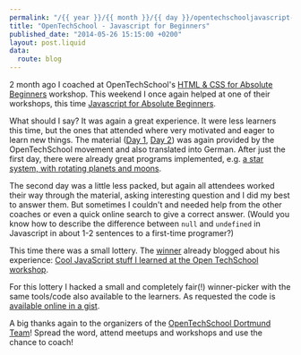```yaml
---
permalink: "/{{ year }}/{{ month }}/{{ day }}/opentechschooljavascript-for-beginners"
title: "OpenTechSchool - Javascript for Beginners"
published_date: "2014-05-26 15:15:00 +0200"
layout: post.liquid
data:
  route: blog
---
```

2 month ago I coached at OpenTechSchool's [HTML & CSS for Absolute Beginners][htmlfab] workshop.
This weekend I once again helped at one of their workshops, this time [Javascript for Absolute Beginners][jsfab].

What should I say? It was again a great experience. It were less learners this time,
but the ones that attended where very motivated and eager to learn new things.
The material ([Day 1][day1], [Day 2][day2]) was again provided by the OpenTechSchool movement and also translated into German.
After just the first day, there were already great programs implemented, e.g. [a star system, with rotating planets and moons][planets].

The second day was a little less packed, but again all attendees worked their way through the material,
 asking interesting question and I did my best to answer them.
But sometimes I couldn't and needed help from the other coaches or even a quick online search to give a correct answer.
(Would you know how to describe the difference between `null` and `undefined` in Javascript in about 1-2 sentences to a first-time programer?)

This time there was a small lottery. The [winner][bookwin] already blogged about his experience:
[Cool JavaScript stuff I learned at the Open TechSchool workshop][dimsav].

For this lottery I hacked a small and completely fair(!) winner-picker with the same tools/code also available to the learners.
As requested the code is [available online in a gist][winner-picker].

A big thanks again to the organizers of the [OpenTechSchool Dortmund Team][otsdo]!
Spread the word, attend meetups and workshops and use the chance to coach!


[jsfab]: http://www.meetup.com/opentechschool-dortmund/events/174124162/
[htmlfab]: /2014/04/01/opentechschool-learn-new-things/
[dimsav]: http://dimsav.com/blog/11/cool-javascript-stuff-i-learned-at-the-open-techschool-workshop
[day1]: http://opentechschool.github.io/js-beginners-day1/index_de.html
[day2]: http://opentechschool.github.io/js-beginners-day2/index_de.html
[winner-picker]: https://gist.github.com/badboy/dac7e1e0bf749320397d
[bookwin]: https://twitter.com/dimsav/status/470538981265133568
[planets]: https://vine.co/v/MwnlTWgz2P2
[otsdo]: http://www.opentechschool.org/dortmund/
